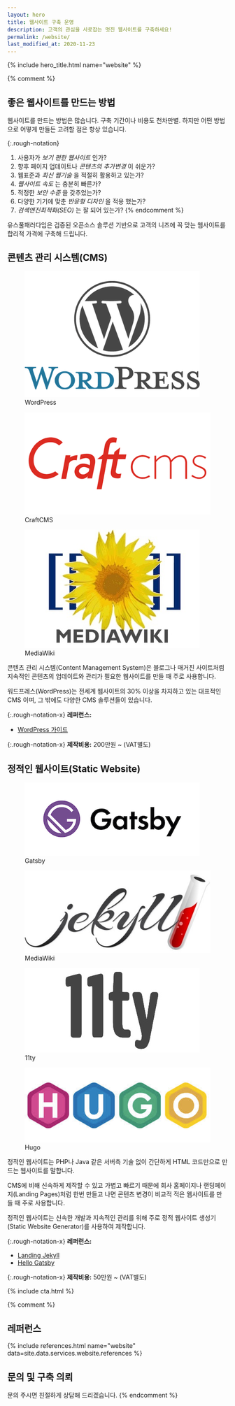 ```yaml
---
layout: hero
title: 웹사이트 구축 운영
description: 고객의 관심을 사로잡는 멋진 웹사이트를 구축하세요!
permalink: /website/
last_modified_at: 2020-11-23
---
```


{% include hero_title.html name="website" %}

{% comment %}
<div class="page-header">
  <h2>좋은 웹사이트를 만드는 방법</h2>
</div>

웹사이트를 만드는 방법은 많습니다. 구축 기간이나 비용도 천차만별.
하지만 어떤 방법으로 어떻게 만들든 고려할 점은 항상 있습니다.

{:.rough-notation}
1. 사용자가 _보기 편한 웹사이트_ 인가?
2. 향후 페이지 업데이트나 _콘텐츠의 추가변경_ 이 쉬운가?
3. 웹표준과 _최신 웹기술_ 을 적절히 활용하고 있는가? 
4. _웹사이트 속도_ 는 충분히 빠른가?
5. 적정한 _보안 수준_ 을 갖추었는가?
6. 다양한 기기에 맞춘 _반응형 디자인_ 을 적용 했는가?
7. _검색엔진최적화(SEO)_ 는 잘 되어 있는가?
{% endcomment %}

유스풀패러다임은 검증된 오픈소스 솔루션 기반으로 고객의 니즈에 꼭 맞는 웹사이트를 합리적 가격에 구축해 드립니다.

<div class="page-header">
  <h2>콘텐츠 관리 시스템(CMS)</h2>
</div>

<div class="prods">
    <figure>
        <img src="/img/figures/wordpress.png" alt="WordPress">
        <figcaption>WordPress</figcaption>    
    </figure>
    <figure>
        <img src="/img/figures/craftcms.png" alt="CraftCMS">
        <figcaption>CraftCMS</figcaption>    
    </figure>
    <figure>
        <img src="/img/figures/mediawiki.jpg" alt="MediaWiki">
        <figcaption>MediaWiki</figcaption>    
    </figure>
</div>    

콘텐츠 관리 시스템(Content Management System)은 블로그나 매거진 사이트처럼 지속적인 콘텐츠의 업데이트와 관리가 필요한 웹사이트를 만들 때 주로 사용합니다.

워드프레스(WordPress)는 전세계 웹사이트의 30% 이상을 차지하고 있는 대표적인 CMS 이며, 그 밖에도 다양한 CMS 솔루션들이 있습니다.

{:.rough-notation-x}
**레퍼런스:**
* <a href="https://wpguide.usefulparadigm.com/" target="_blank" class="external">WordPress 가이드</a>

{:.rough-notation-x}
**제작비용:** 200만원 ~ (VAT별도)

<div class="page-header">
  <h2>정적인 웹사이트(Static Website)</h2>
</div>

<div class="prods">
    <figure>
        <img src="/img/figures/gatsby.jpg" alt="Gatsby">
        <figcaption>Gatsby</figcaption>    
    </figure>
    <figure>
        <img src="/img/figures/jekyll.jpg" alt="Jekyll">
        <figcaption>MediaWiki</figcaption>    
    </figure>
    <figure>
        <img src="/img/figures/11ty.jpg" alt="11ty">
        <figcaption>11ty</figcaption>    
    </figure>
    <figure>
        <img src="/img/figures/hugo.png" alt="Hugo">
        <figcaption>Hugo</figcaption>    
    </figure>
</div>    

정적인 웹사이트는 PHP나 Java 같은 서버측 기술 없이 간단하게 HTML 코드만으로 만드는 웹사이트를 말합니다. 

CMS에 비해 신속하게 제작할 수 있고 가볍고 빠르기 때문에 회사 홈페이지나 랜딩페이지(Landing Pages)처럼 한번 만들고 나면 콘텐츠 변경이 비교적 적은 웹사이트를 만들 때 주로 사용합니다.

정적인 웹사이트는 신속한 개발과 지속적인 관리를 위해 주로 정적 웹사이트 생성기(Static Website Generator)를 사용하여 제작합니다.

{:.rough-notation-x}
**레퍼런스:**
* <a href="https://landing-jekyll.usefulparadigm.com/" target="_blank" class="external">Landing Jekyll</a>
* <a href="https://hello-gatsby.usefulparadigm.com/" target="_blank" class="external">Hello Gatsby</a>

{:.rough-notation-x}
**제작비용:** 50만원 ~ (VAT별도)


{% include cta.html %}


<!--div class="features">
    <div class="feature">
        <h4 class="feature__title">검증된 오픈소스 솔루션</h4>
        <div class="feature__description">
            <p>다양한 최신 오픈소스 웹사이트 제작 전문 기술을 보유하고, 고객의 니즈에 맞는 최적의 솔루션을 제시합니다.</p>
        </div>
    </div>
    <div class="feature">
        <h4 class="feature__title">빠른 구축 지속적 업데이트</h4>
        <div class="feature__description">
            <p>애자일(agile) 방식의 반복 작업을 통해 가장 빠르게 제품을 출시하고 변화에 유연하게 대응합니다.</p>
        </div>
    </div>        
    <div class="feature">
        <h4 class="feature__title">신속하고 정확한 대응</h4>
        <div class="feature__description">
            <p>문제는 언제든 생길 수 있습니다. 웹사이트 운영 중 발생한 문제에 신속하고 정확하게 대처합니다.</p>
        </div>
    </div>        
</div-->

{% comment %}
<div class="page-header">
  <h2>레퍼런스</h2>
</div>

<!--국내외 주요 브랜드의 웹사이트를 만들고 운영하였습니다.-->

{% include references.html name="website" data=site.data.services.website.references %}

<!--section>
<div id="website-references" class="references">
    {% for entry in site.data.services.website.references %}
    <div class="entry">
        <div class="thumbnail"><img src="{{ entry.screenshot }}" alt="{{ entry.title }}"></div>
        <h5 class="title">{{ entry.title }}</h5>
        <p class="description">{{ entry.descriptionx }}</p>
    </div>
    {% endfor %}
</div>
</section-->

<div class="page-header">
  <h2>문의 및 구축 의뢰</h2>
</div>

문의 주시면 친절하게 상담해 드리겠습니다.
{% endcomment %}
